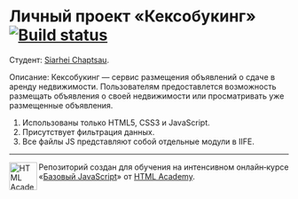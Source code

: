 # Личный проект «Кексобукинг» [![Build status][travis-image]][travis-url]

Студент: [Siarhei Chaptsau](https://assets.htmlacademy.ru/certificates/intensive/55/245963.pdf).

Описание:
Кексобукинг — сервис размещения объявлений о сдаче в аренду недвижимости. 
Пользователям предоставлется возможность размещать объявления о своей недвижимости или просматривать уже размещенные объявления.


1. Использованы только HTML5, CSS3 и JavaScript.
2. Присутствует фильтрация данных.
2. Все файлы JS представляют собой отдельные модули в IIFE.


---

<a href="https://htmlacademy.ru/intensive/javascript"><img align="left" width="50" height="50" title="HTML Academy" src="https://up.htmlacademy.ru/static/img/intensive/javascript/logo-for-github.svg"></a>

Репозиторий создан для обучения на интенсивном онлайн‑курсе «[Базовый JavaScript](https://assets.htmlacademy.ru/certificates/intensive/55/245963.pdf)» от [HTML Academy](https://htmlacademy.ru).

[travis-image]: https://travis-ci.org/htmlacademy-javascript/245963-keksobooking.svg?branch=master
[travis-url]: https://travis-ci.org/htmlacademy-javascript/245963-keksobooking
